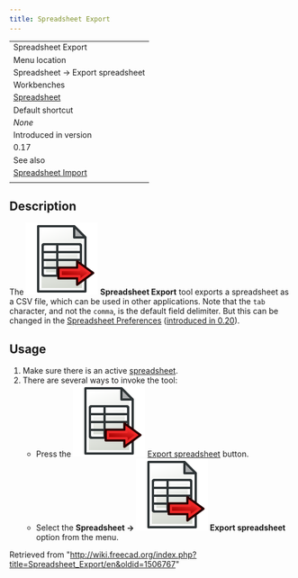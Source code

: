 ```yaml
---
title: Spreadsheet Export
---
```


|                                                                |
| -------------------------------------------------------------- |
| Spreadsheet Export                                             |
| Menu location                                                  |
| Spreadsheet → Export spreadsheet                               |
| Workbenches                                                    |
| [Spreadsheet](/Spreadsheet_Workbench "Spreadsheet Workbench")  |
| Default shortcut                                               |
| _None_                                                         |
| Introduced in version                                          |
| 0.17                                                           |
| See also                                                       |
| [Spreadsheet Import](/Spreadsheet_Import "Spreadsheet Import") |
|                                                                |

## Description

The ![](/src/assets/images/Spreadsheet_Export.svg) **Spreadsheet Export** tool exports a spreadsheet as a CSV file, which can be used in other applications. Note that the `tab` character, and not the `comma`, is the default field delimiter. But this can be changed in the [Spreadsheet Preferences](/Spreadsheet_Preferences "Spreadsheet Preferences") ([introduced in 0.20](/Release_notes_0.20 "Release notes 0.20")).

## Usage

1. Make sure there is an active [spreadsheet](/Spreadsheet_CreateSheet "Spreadsheet CreateSheet").
2. There are several ways to invoke the tool:
   - Press the ![](/src/assets/images/Spreadsheet_Export.svg) [Export spreadsheet](/Spreadsheet_Export "Spreadsheet Export") button.
   - Select the **Spreadsheet → ![](/src/assets/images/Spreadsheet_Export.svg) Export spreadsheet** option from the menu.

Retrieved from "<http://wiki.freecad.org/index.php?title=Spreadsheet_Export/en&oldid=1506767>"
